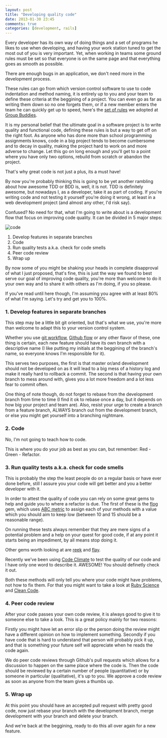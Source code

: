 ```yaml
---
layout: post
title: "Developing quality code"
date: 2013-01-30 23:45
comments: true
categories: [development, rails]
---
```


Every developer has its own way of doing things and a set of programs he likes to use when developing, and having your work station tuned to get the most out of you is very important. Yet, when working in teams some ground rules must be set so that everyone is on the same page and that everything goes as smooth as possible.

There are enough bugs in an application, we don't need more in the development process.

These rules can go from which version control software to use to code indentation and method naming, it is entirely up to you and your team to define these criteria at the beggining of a project. You can even go as far as writing them down so no one forgets them, or if a new member enters the team he can quickly get up to speed, here's the [set of rules](https://github.com/groupbuddies/guides) we adopted at [Group Buddies](http://www.groupbuddies.com/).

It is my personal belief that the ultimate goal in a software project is to write quality and functional code, defining these rules is but a way to get off on the right foot. As anyone who has done more than school programming assignments knows, code in a big project tends to become cumbersome and to decay in quality, making the project hard to work on and more adverse to change. Let this go on long enough and you'll get to a point where you have only two options, rebuild from scratch or abandon the project.

That's why great code is not just a plus, its a must have!

By now you're probably thinking this is going to be yet another rambling about how awesome TDD or BDD is, well, it is not. TDD is definitely awesome, but nowadays I, as a developer, take it as part of coding. If you're writing code and not testing it yourself you're doing it wrong, at least in a web development project (and almost any other, I'd risk say).

Confused? No need for that, what I'm going to write about is a development flow that focus on improving code quality. It can be divided in 5 major steps:

![code](/images/code_process.jpg)

1. Develop features in separate branches
2. Code
3. Run quality tests a.k.a. check for code smells
4. Peer code review
5. Wrap up

By now some of you might be shaking your heads in complete disapproval of what I just proposed, that's fine, this is just the way we found to best serve our goal of improving code quality, you're more than welcome to do it your own way and to share it with others as I'm doing, if you so please.

If you've read until here though, I'm assuming you agree with at least 80% of what I'm saying. Let's try and get you to 100%.

### 1. Develop features in separate branches

This step may be a little bit git oriented, but that's what we use, you're more than welcome to adapt this to your version control system.

Whether you use [git workflow](https://github.com/diaspora/diaspora/wiki/Git-Workflow), [Github flow](http://scottchacon.com/2011/08/31/github-flow.html) or any other flavor of these, one thing is certain, each new feature should have its own branch with a descriptive name (I like putting my initials at the beggining of the branch's name, so everyone knows I'm responsible for it).

This serves two purposes, the first is that master or/and development should not be developed on as it will lead to a big mess of a history log and make it really hard to rollback a commit. The second is that having your own branch to mess around with, gives you a lot more freedom and a lot less fear to commit often.

One thing of note though, do not forget to rebase from the development branch from time to time (I find it ok to rebase once a day, but it depends on how big your project and team are). Also, resist your urge to create a branch from a feature branch, ALWAYS branch out from the development branch, or else you might get yourself into a branching nightmare.

### 2. Code

No, I'm not going to teach how to code.

This is where you do your job as best as you can, but remember: Red - Green - Refactor.

### 3. Run quality tests a.k.a. check for code smells

This is probably the step the least people do on a regular basis or have ever done before, still I assure you your code will get better and you a better developer with it.

In order to attest the quality of code you can rely on some great gems to help and guide you to where a refactor is due. The first of these is the [flog](https://github.com/seattlerb/flog) gem, which uses [ABC metric](http://c2.com/cgi/wiki?AbcMetric) to assign each of your methods with a value which you should aim to keep low (between 10 and 15 should be a reasonable range).

On running these tests always remember that they are mere signs of a potential problem and a help on your quest for good code, if at any point it starts being an impediment, by all means stop doing it.

Other gems worth looking at are [reek](https://github.com/troessner/reek/wiki) and [flay](https://github.com/seattlerb/flay).

Recently we've been using [Code Climate](http://codeclimate.com) to test the quality of our code and I have only one word to describe it. AWESOME! You should definetly check it out.

Both these methods will only tell you where your code might have problems, not how to fix them. For that you might want to take a look at [Ruby Science](https://learn.thoughtbot.com/products/13) and [Clean Code](http://www.amazon.com/Clean-Code-Handbook-Software-Craftsmanship/dp/0132350882).


### 4. Peer code review

After your code passes your own code review, it is always good to give it to someone else to take a look. This is a great policy mainly for two reasons:

Firstly you might have let an error slip or the person doing the review might have a different opinion on how to implement something. Secondly if you have code that is hard to understand that person will probably pick it up, and that is something your future self will appreciate when he reads the code again.

We do peer code reviews through Github's pull requests which allows for a discussion to happen on the same place where the code is. Then the code should be reviewed by a certain number of people (quantitative) or by someone in particular (qualitative), it's up to you. We approve a code review as soon as anyone from the team gives a thumbs up.


### 5. Wrap up

At this point you should have an accepted pull request with pretty good code, now just rebase your branch with the development branch, merge development with your branch and delete your branch.

And we're back at the beggining, ready to do this all over again for a new feature.
